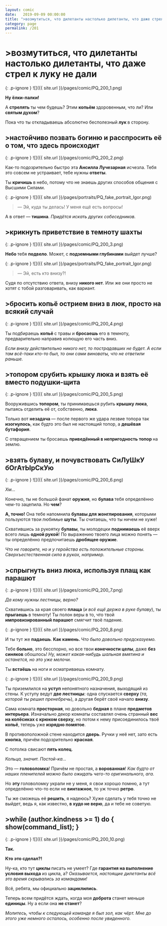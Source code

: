 ```yaml
---
layout: comic
date:   2019-09-09 00:00:00 
title: ">возмутиться, что дилетанты настолько дилетанты, что даже стрел к луку не дали"
category: page
permalink: /201
---
```

# >возмутиться, что дилетанты настолько дилетанты, что даже стрел к луку не дали

{: .p-ignore }
![]({{ site.url }}/pages/comic/PQ_200_1.png)

<strong>Ну ёлки-палки!</strong>

А <strong>стрелять </strong>ты чем будешь? Этим <strong>копьём </strong>здоровенным, что ли? Или <strong>святым духом</strong>?

Пока что ты откладываешь абсолютно бесполезный <strong>лук </strong>в сторону.

## >настойчиво позвать богиню и расспросить её о том, что здесь происходит

{: .p-ignore }
![]({{ site.url }}/pages/comic/PQ_200_2.png)

Как-то подозрительно быстро эта <strong>Ансилла Лучезарная</strong> исчезла. Тебя это совсем не устраивает, тебе нужны <strong>ответы</strong>.

Ты <strong>кричишь </strong>в небо, потому что не знаешь других способов общения с Высшими Силами.

{: .p-ignore }
![]({{ site.url }}/pages/portraits/PQ_fake_portrait_Igor.png)

<blockquote>— Эй, куда ты делась! У меня ещё есть вопросы!</blockquote>

А в ответ — <strong>тишина</strong>. <em>Придётся искать других собеседников.</em>

## >крикнуть приветствие в темноту шахты

{: .p-ignore }
![]({{ site.url }}/pages/comic/PQ_200_3.png)

<strong>Небо </strong>тебя <strong>подвело</strong>. Может, с <strong>подземными глубинами</strong> выйдет лучше?

{: .p-ignore }
![]({{ site.url }}/pages/portraits/PQ_fake_portrait_Igor.png)

<blockquote>— Эй, есть кто внизу?!</blockquote>

Судя по отсутствию ответа, внизу <strong>никого нет</strong>. Или же они просто не хотят с тобой разговаривать, как вариант.

## >бросить копьё острием вниз в люк, просто на всякий случай

{: .p-ignore }
![]({{ site.url }}/pages/comic/PQ_200_4.png)

Ты подбираешь <strong>копьё </strong>с травы и <strong>бросаешь </strong>его в темноту, предварительно направив колющую его часть вниз.

<em>Если внизу действительно никого нет, то пострадавших не будет. А если там всё-таки кто-то был, то они сами виноваты, что не ответили раньше.</em>

## >топором срубить крышку люка и взять её вместо подушки-щита

{: .p-ignore }
![]({{ site.url }}/pages/comic/PQ_200_5.png)

Вооружившись <strong>топором</strong>, ты принимаешься рубить <strong>крышку люка</strong>, пытаясь отделить её от, собственно, <strong>люка</strong>.

Только вот <strong>незадача </strong>— после первого же удара лезвие топора так <strong>изогнулось</strong>, как будто это был не настоящий топор, а <strong>дешёвая бутафория</strong>.

С отвращением ты бросаешь <strong>приведённый в непригодность</strong> <strong>топор </strong>на землю.

## >взять булаву, и почувствовать СиЛуШкУ бОгАтЫрСкУю

{: .p-ignore }
![]({{ site.url }}/pages/comic/PQ_200_6.png)

<em>Хм…</em>

Конечно, ты не большой фанат <strong>оружия</strong>, но <strong>булава </strong>тебя определённо чем-то зацепила. Но <strong>чем</strong>?

<strong>А, точно!</strong> Она тебе напомнила <strong>булавы для жонглирования</strong>, которыми пользуются твои любимые <strong>шуты</strong>. Ты считаешь, что ты ничем не хуже!

Схватившись за рукоятку <strong>булавы</strong>, ты молодецки <strong>поднимаешь </strong>её вверх всего лишь <strong>одной рукой</strong>! По выражению твоего лица можно понять — ты определённо предпочитаешь <strong>дробящее оружие</strong>.

<em>Что не говорите, но и у геройства есть положительные стороны. Сверхъестественная сила в руках, например.</em>

## >спрыгнуть вниз люка, используя плащ как парашют

{: .p-ignore }
![]({{ site.url }}/pages/comic/PQ_200_7.png)

<em>Да кому нужны лестницы, верно?</em>

Схватившись за края своего <strong>плаща </strong>(<em>и всё ещё держа в руке булаву</em>), ты <strong>прыгаешь </strong>в темноту! Ты полон веры в то, что твой <strong>импровизированный парашют</strong> смягчит твоё падение.

{: .p-ignore }
![]({{ site.url }}/pages/comic/PQ_200_8.png)

И ты тут же <strong>падаешь</strong>.<strong> Как камень. </strong><em>Что было довольно предсказуемо.</em>

Тебе <strong>больно</strong>, это бесспорно, но все твои <strong>конечности целы</strong>, даже <strong>без синяков</strong> обошлось! <em>Ну, может какая-нибудь шальная вмятина и останется, но это уже мелочи.</em>

Ты <strong>встаёшь </strong>на ноги и осматриваешь комнату.

{: .p-ignore }
![]({{ site.url }}/pages/comic/PQ_200_9.png)

Ты приземлился на <strong>уступ </strong>непонятного назначения, выходящий из стены. К уступу ведут <strong>две лестницы</strong>: одна спускается <strong>сверху </strong>(<em>та, которой ты решил пренебречь</em>), а другая берёт своё начало <strong>внизу</strong>.

Сама комната <strong>просторная</strong>, но довольно <strong>бедная </strong>в плане <strong>предметов интерьера</strong>. Изначально декор комнаты составлял очень странный <strong>вес на колёсиках с крюком сверху</strong>, но потом к нему присоединилось твоё <strong>копьё</strong>, теперь уже <strong>изрядно помятое</strong>.

В противоположной стене находится <strong>дверь</strong>. Ручки у неё нет, зато есть <strong>кнопка</strong>, причём подозрительно <strong>красная</strong>.

С потолка свисают <strong>пять колец</strong>. 

<em>Кольца, значит. Постой-ка…</em>

Это — <strong>головоломка</strong>! Причём не простая, а <strong>ворованная</strong>! <em>Как будто от наших пленителей можно было ожидать чего-то оригинального, ага.</em>

Но <strong>эту </strong>головоломку украли не у меня, я свои хорошо помню, а тут определённо что-то если не <strong>винтажное</strong>, то уж точно <strong>ретро</strong>. 

Ты же сможешь её <strong>решить</strong>, я надеюсь? Хуже сделать у тебя точно не выйдет, ведь я, как известно, <strong>в худо не верю</strong>, да и тебе не советую<em>.</em>

## >while (author.kindness >= 1) do { show(command_list); }

{: .p-ignore }
![]({{ site.url }}/pages/comic/PQ_200_10.png)

<strong>Так.</strong>

<strong>Кто это сделал?!</strong>

Ну-ка, кто тут <strong>циклы </strong>писать не умеет? Где <strong>гарантия на выполнение условия выхода</strong> из цикла, а? <em>Оказывается, настоящие дилетанты всё это время скрывались за командами!</em>

Всё, ребята, мы официально <strong>зациклились</strong>.

Теперь всем придётся ждать, когда моя <strong>доброта </strong>станет меньше <strong>единицы</strong>. Ну а если она <strong>не станет</strong>?

<em>Молитесь, чтобы к следующей команде я был зол, как чёрт. Мне до этого уже немного осталось, особенно после увиденного.</em>
